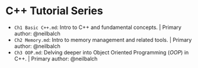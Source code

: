 # C++ Tutorial Series

- `Ch1 Basic C++.md`: Intro to C++ and fundamental concepts. | Primary author: @neilbalch
- `Ch2 Memory.md`: Intro to memory management and related tools. | Primary author: @neilbalch
- `Ch3 OOP.md`: Delving deeper into Object Oriented Programming (*OOP*) in C++. | Primary author: @neilbalch